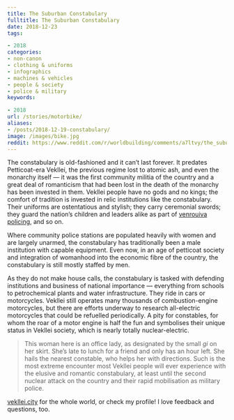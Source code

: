 ```yaml
---
title: The Suburban Constabulary
fulltitle: The Suburban Constabulary
date: 2018-12-23
tags:

- 2018
categories:
- non-canon
- clothing & uniforms
- infographics
- machines & vehicles
- people & society
- police & military
keywords:

- 2018
url: /stories/motorbike/
aliases:
- /posts/2018-12-19-constabulary/
image: /images/bike.jpg
reddit: https://www.reddit.com/r/worldbuilding/comments/a7ltvy/the_suburban_constabulary/
---
```

The constabulary is old-fashioned and it can’t last forever. It predates Petticoat-era Vekllei, the previous regime lost to atomic ash, and even the monarchy itself — it was the first community militia of the country and a great deal of romanticism that had been lost in the death of the monarchy has been invested in them. Vekllei people have no gods and no kings; the comfort of tradition is invested in relic institutions like the constabulary. Their uniforms are ostentatious and stylish; they carry ceremonial swords; they guard the nation’s children and leaders alike as part of [venrouiva policing](https://www.reddit.com/r/worldbuilding/comments/99nhx6/the_constabulary/), and so on.

Where community police stations are populated heavily with women and are largely unarmed, the constabulary has traditionally been a male institution with capable equipment. Even now, in an age of petticoat society and integration of womanhood into the economic fibre of the country, the constabulary is still mostly staffed by men.

As they do not make house calls, the constabulary is tasked with defending institutions and business of national importance — everything from schools to petrochemical plants and water infrastructure. They ride in cars or motorcycles. Vekllei still operates many thousands of combustion-engine motorcycles, but there are efforts underway to research all-electric motorcycles that could be refuelled periodically. A pity for constables, for whom the roar of a motor engine is half the fun and symbolises their unique status in Vekllei society, which is nearly totally nuclear-electric.

>This woman here is an office lady, as designated by the small *gi* on her skirt. She’s late to lunch for a friend and only has an hour left. She hails the nearest constable, who helps her with directions. Such is the most extreme encounter most Vekllei people will ever experience with the elusive and romantic constabulary, at least until the second nuclear attack on the country and their rapid mobilisation as military police.

[vekllei.city](https://vekllei.city) for the whole world, or check my profile! I love feedback and questions, too.
